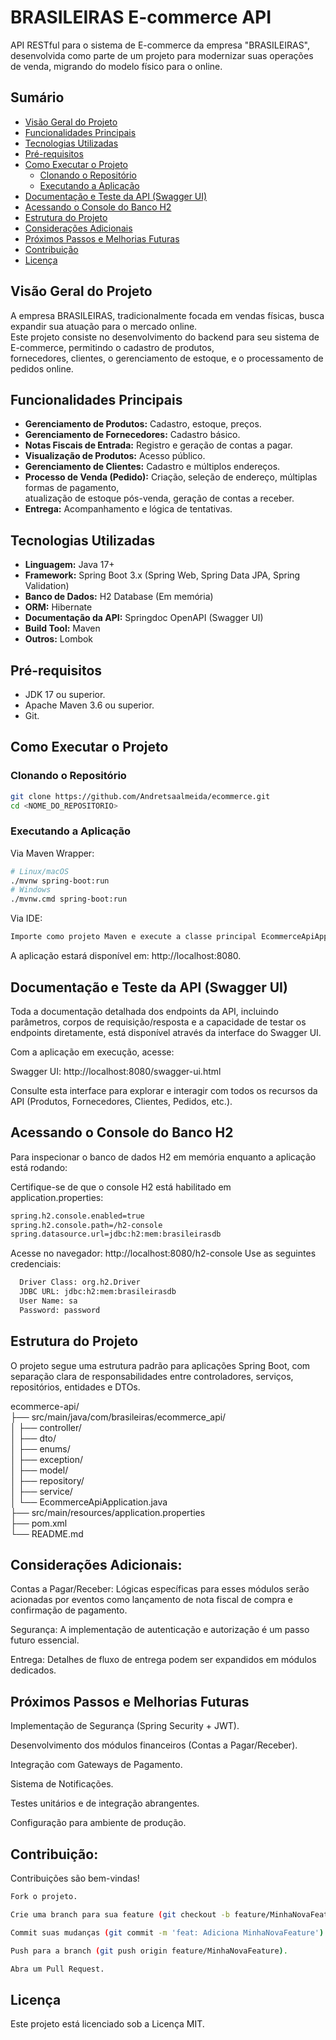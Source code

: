 # BRASILEIRAS E-commerce API

API RESTful para o sistema de E-commerce da empresa "BRASILEIRAS", desenvolvida como parte de um projeto para modernizar suas operações de venda, migrando do modelo físico para o online.

## Sumário

*   [Visão Geral do Projeto](#visão-geral-do-projeto)
*   [Funcionalidades Principais](#funcionalidades-principais)
*   [Tecnologias Utilizadas](#tecnologias-utilizadas)
*   [Pré-requisitos](#pré-requisitos)
*   [Como Executar o Projeto](#como-executar-o-projeto)
    *   [Clonando o Repositório](#clonando-o-repositório)
    *   [Executando a Aplicação](#executando-a-aplicação)
*   [Documentação e Teste da API (Swagger UI)](#documentação-e-teste-da-api-swagger-ui)
*   [Acessando o Console do Banco H2](#acessando-o-console-do-banco-h2)
*   [Estrutura do Projeto](#estrutura-do-projeto)
*   [Considerações Adicionais](#considerações-adicionais)
*   [Próximos Passos e Melhorias Futuras](#próximos-passos-e-melhorias-futuras)
*   [Contribuição](#contribuição)
*   [Licença](#licença)

## Visão Geral do Projeto

A empresa BRASILEIRAS, tradicionalmente focada em vendas físicas, busca expandir sua atuação para o mercado online.<br>
Este projeto consiste no desenvolvimento do backend para seu sistema de E-commerce, permitindo o cadastro de produtos,<br>
fornecedores, clientes, o gerenciamento de estoque, e o processamento de pedidos online.

## Funcionalidades Principais

*   **Gerenciamento de Produtos:** Cadastro, estoque, preços.
*   **Gerenciamento de Fornecedores:** Cadastro básico.
*   **Notas Fiscais de Entrada:** Registro e geração de contas a pagar.
*   **Visualização de Produtos:** Acesso público.
*   **Gerenciamento de Clientes:** Cadastro e múltiplos endereços.
*   **Processo de Venda (Pedido):** Criação, seleção de endereço, múltiplas formas de pagamento,  
    atualização de estoque pós-venda, geração de contas a receber.
*   **Entrega:** Acompanhamento e lógica de tentativas.


## Tecnologias Utilizadas

*   **Linguagem:** Java 17+
*   **Framework:** Spring Boot 3.x (Spring Web, Spring Data JPA, Spring Validation)
*   **Banco de Dados:** H2 Database (Em memória)
*   **ORM:** Hibernate
*   **Documentação da API:** Springdoc OpenAPI (Swagger UI)
*   **Build Tool:** Maven
*   **Outros:** Lombok

## Pré-requisitos

*   JDK 17 ou superior.
*   Apache Maven 3.6 ou superior.
*   Git.

## Como Executar o Projeto

### Clonando o Repositório
```bash
git clone https://github.com/Andretsaalmeida/ecommerce.git  
cd <NOME_DO_REPOSITORIO>
```

### Executando a Aplicação

Via Maven Wrapper:
```bash
# Linux/macOS
./mvnw spring-boot:run
# Windows
./mvnw.cmd spring-boot:run
```

Via IDE: 
```bash
Importe como projeto Maven e execute a classe principal EcommerceApiApplication.java.
```
A aplicação estará disponível em: http://localhost:8080.

## Documentação e Teste da API (Swagger UI)

Toda a documentação detalhada dos endpoints da API, incluindo parâmetros, corpos de requisição/resposta
e a capacidade de testar os endpoints diretamente, está disponível através da interface do Swagger UI.

Com a aplicação em execução, acesse:

Swagger UI: http://localhost:8080/swagger-ui.html

Consulte esta interface para explorar e interagir com todos os recursos da API (Produtos, Fornecedores, Clientes, Pedidos, etc.).

## Acessando o Console do Banco H2

Para inspecionar o banco de dados H2 em memória enquanto a aplicação está rodando:

Certifique-se de que o console H2 está habilitado em application.properties:
```bash
spring.h2.console.enabled=true
spring.h2.console.path=/h2-console
spring.datasource.url=jdbc:h2:mem:brasileirasdb 
```

Acesse no navegador: http://localhost:8080/h2-console
Use as seguintes credenciais:
```bash
  Driver Class: org.h2.Driver
  JDBC URL: jdbc:h2:mem:brasileirasdb
  User Name: sa
  Password: password
```

## Estrutura do Projeto

O projeto segue uma estrutura padrão para aplicações Spring Boot, com separação clara de responsabilidades entre controladores, serviços, repositórios, entidades e DTOs.

ecommerce-api/  
├── src/main/java/com/brasileiras/ecommerce_api/  
│   ├── controller/  
│   ├── dto/  
│   ├── enums/  
│   ├── exception/  
│   ├── model/  
│   ├── repository/  
│   ├── service/  
│   └── EcommerceApiApplication.java  
├── src/main/resources/application.properties  
├── pom.xml  
└── README.md  

## Considerações Adicionais:

Contas a Pagar/Receber: Lógicas específicas para esses módulos serão acionadas por eventos como 
lançamento de nota fiscal de compra e confirmação de pagamento.

Segurança: A implementação de autenticação e autorização é um passo futuro essencial.

Entrega: Detalhes de fluxo de entrega podem ser expandidos em módulos dedicados.

## Próximos Passos e Melhorias Futuras

Implementação de Segurança (Spring Security + JWT).

Desenvolvimento dos módulos financeiros (Contas a Pagar/Receber).

Integração com Gateways de Pagamento.

Sistema de Notificações.

Testes unitários e de integração abrangentes.

Configuração para ambiente de produção.

## Contribuição:

Contribuições são bem-vindas!
```bash
Fork o projeto.

Crie uma branch para sua feature (git checkout -b feature/MinhaNovaFeature).

Commit suas mudanças (git commit -m 'feat: Adiciona MinhaNovaFeature').

Push para a branch (git push origin feature/MinhaNovaFeature).

Abra um Pull Request.
```
## Licença

Este projeto está licenciado sob a Licença MIT.
